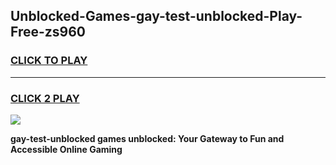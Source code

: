 
## Unblocked-Games-gay-test-unblocked-Play-Free-zs960
<h3>
<a href="https://premium76.site?title=gay-test-unblocked&ref=21A">CLICK TO PLAY</a></h3>
<hr>

<h3>
<a href="https://premium76.site?title=gay-test-unblocked&ref=21A">CLICK 2 PLAY</a>
  
</h3>

<a href="https://premium76.site?title=gay-test-unblocked&ref=21A"><img src="https://clearcache.store/games.png"></a>


**gay-test-unblocked games unblocked: Your Gateway to Fun and Accessible Online Gaming**
